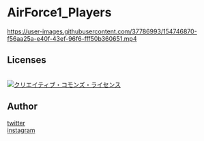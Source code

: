 # AirForce1_Players
https://user-images.githubusercontent.com/37786993/154746870-f56aa25a-e40f-43ef-96f6-fff50b360651.mp4


## Licenses
<br /><a rel="license" href="http://creativecommons.org/licenses/by-nc/4.0/"><img alt="クリエイティブ・コモンズ・ライセンス" style="border-width:0" src="https://i.creativecommons.org/l/by-nc/4.0/88x31.png" /></a><br />

## Author

[twitter](https://twitter.com/hamadayaro_)
<br />
[instagram](https://www.instagram.com/hamadayaro_/)